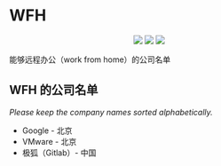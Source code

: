 # WFH
<p align="center">
    <a href="https://github.com/yeahdongcn/WFH/graphs/contributors" alt="Contributors">
        <img src="https://img.shields.io/github/contributors/yeahdongcn/WFH" /></a>
    <a href="#backers" alt="Backers on Open Collective">
        <img src="https://img.shields.io/opencollective/backers/wfh" /></a>
    <a href="#sponsors" alt="Sponsors on Open Collective">
        <img src="https://img.shields.io/opencollective/sponsors/wfh" /></a>
</p>
能够远程办公（work from home）的公司名单

## WFH 的公司名单

*Please keep the company names sorted alphabetically.*

* Google - 北京
* VMware - 北京
* 极狐（Gitlab）- 中国 
